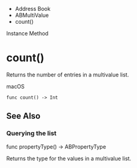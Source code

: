

- Address Book
- ABMultiValue
-  count() 

Instance Method

# count()

Returns the number of entries in a multivalue list.

macOS

``` source
func count() -> Int
```

## See Also

### Querying the list

func propertyType() -> ABPropertyType

Returns the type for the values in a multivalue list.

